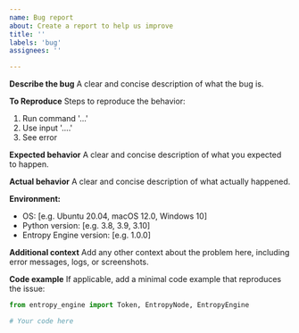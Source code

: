 ```yaml
---
name: Bug report
about: Create a report to help us improve
title: ''
labels: 'bug'
assignees: ''

---
```


**Describe the bug**
A clear and concise description of what the bug is.

**To Reproduce**
Steps to reproduce the behavior:
1. Run command '...'
2. Use input '....'
3. See error

**Expected behavior**
A clear and concise description of what you expected to happen.

**Actual behavior**
A clear and concise description of what actually happened.

**Environment:**
 - OS: [e.g. Ubuntu 20.04, macOS 12.0, Windows 10]
 - Python version: [e.g. 3.8, 3.9, 3.10]
 - Entropy Engine version: [e.g. 1.0.0]

**Additional context**
Add any other context about the problem here, including error messages, logs, or screenshots.

**Code example**
If applicable, add a minimal code example that reproduces the issue:

```python
from entropy_engine import Token, EntropyNode, EntropyEngine

# Your code here
```
